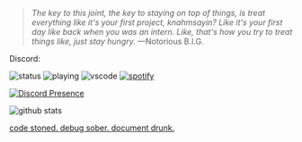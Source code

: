 > *The key to this joint, the key to staying on top of things, is treat everything like it's your first project, knahmsayin? Like it's your first day like back when you was an intern. Like, that's how you try to treat things like, just stay hungry.*
—Notorious B.I.G.

Discord:

![status](https://dev.discordprofiles.me/badge/status/852852031110774786?simple=true)
![playing](https://dev.discordprofiles.me/badge/playing/853742693577392178)
![vscode](https://dev.discordprofiles.me/badge/vscode/853742693577392178)
[![spotify](https://dev.discordprofiles.me/badge/spotify/853742693577392178)](https://dev.discordprofiles.me/openspotify/852852031110774786)

[![Discord Presence](https://lanyard-profile-readme.vercel.app/api/852852031110774786)](https://discord.com/users/852852031110774786)

![github stats](https://github-readme-stats.vercel.app/api?username=dalbir-1&show_icons=true&title_color=fff&icon_color=79ff97&text_color=9f9f9f&bg_color=151515)

[code stoned. debug sober. document drunk.](https://dalbir.me)
